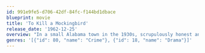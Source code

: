 ```yaml
---
id: 991e9fe5-d706-42df-84fc-f144bd1dbace
blueprint: movie
title: 'To Kill a Mockingbird'
release_date: '1962-12-25'
overview: "In a small Alabama town in the 1930s, scrupulously honest and highly respected lawyer, Atticus Finch puts his career on the line when he agrees to represent Tom Robinson, a black man accused of rape. The trial and the events surrounding it are seen through the eyes of Finch's six-year-old daughter, Scout. While Robinson's trial gives the movie its momentum, there are plenty of anecdotal occurrences before and after the court date: Scout's ever-strengthening bond with older brother, Jem, her friendship with precocious young Dill Harris, her father's no-nonsense reactions to such life-and-death crises as a rampaging mad dog, and especially Scout's reactions to, and relationship with, Boo Radley, the reclusive 'village idiot' who turns out to be her salvation when she is attacked by a venomous bigot."
genres: '[{"id": 80, "name": "Crime"}, {"id": 18, "name": "Drama"}]'
---
```

